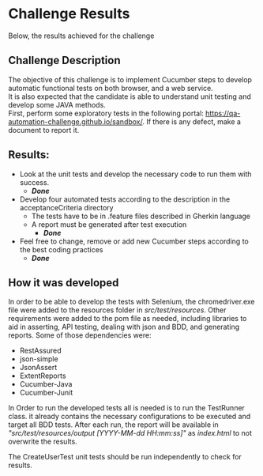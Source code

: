 # Challenge Results

Below, the results achieved for the challenge

## Challenge Description

The objective of this challenge is to implement Cucumber steps to develop automatic
functional tests on both browser, and a web service.  
It is also expected that the candidate is able to understand unit testing and develop some
JAVA methods.  
First, perform some exploratory tests in the following
portal: https://qa-automation-challenge.github.io/sandbox/. If there is any defect, make a
document to report it.

## Results:

* Look at the unit tests and develop the necessary code to run them with success.
    * **_Done_**
* Develop four automated tests according to the description in the acceptanceCriteria
  directory
    * The tests have to be in .feature files described in Gherkin language
    * A report must be generated after test execution
        * **_Done_**
* Feel free to change, remove or add new Cucumber steps according to the best coding
  practices
  * **_Done_**

## How it was developed
In order to be able to develop the tests with Selenium, the chromedriver.exe file were added to the resources folder in *src/test/resources*.
Other requirements were added to the pom file as needed, including libraries to aid in asserting, API testing, dealing with json and BDD, and generating reports. Some of those dependencies were:
* RestAssured
* json-simple
* JsonAssert
* ExtentReports
* Cucumber-Java
* Cucumber-Junit

In Order to run the developed tests all is needed is to run the TestRunner class. it already contains the necessary configurations to be executed and target all BDD tests.
After each run, the report will be available in *"src/test/resources/output [YYYY-MM-dd HH:mm:ss]"* as *index.html* to not overwrite the results.

The CreateUserTest unit tests should be run independently to check for results. 
